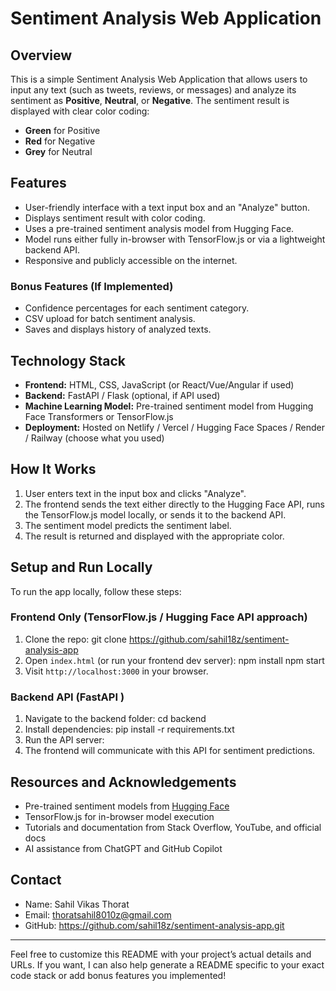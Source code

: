 # Sentiment Analysis Web Application

## Overview
This is a simple Sentiment Analysis Web Application that allows users to input any text (such as tweets, reviews, or messages) and analyze its sentiment as **Positive**, **Neutral**, or **Negative**. The sentiment result is displayed with clear color coding:
- **Green** for Positive
- **Red** for Negative
- **Grey** for Neutral

## Features
- User-friendly interface with a text input box and an "Analyze" button.
- Displays sentiment result with color coding.
- Uses a pre-trained sentiment analysis model from Hugging Face.
- Model runs either fully in-browser with TensorFlow.js or via a lightweight backend API.
- Responsive and publicly accessible on the internet.
  
### Bonus Features (If Implemented)
- Confidence percentages for each sentiment category.
- CSV upload for batch sentiment analysis.
- Saves and displays history of analyzed texts.

## Technology Stack
- **Frontend:** HTML, CSS, JavaScript (or React/Vue/Angular if used)
- **Backend:** FastAPI / Flask (optional, if API used)
- **Machine Learning Model:** Pre-trained sentiment model from Hugging Face Transformers or TensorFlow.js
- **Deployment:** Hosted on Netlify / Vercel / Hugging Face Spaces / Render / Railway (choose what you used)
  
## How It Works
1. User enters text in the input box and clicks "Analyze".
2. The frontend sends the text either directly to the Hugging Face API, runs the TensorFlow.js model locally, or sends it to the backend API.
3. The sentiment model predicts the sentiment label.
4. The result is returned and displayed with the appropriate color.

## Setup and Run Locally
To run the app locally, follow these steps:

### Frontend Only (TensorFlow.js / Hugging Face API approach)
1. Clone the repo:
git clone https://github.com/sahil18z/sentiment-analysis-app
2. Open `index.html` (or run your frontend dev server):
npm install
npm start
3. Visit `http://localhost:3000` in your browser.

### Backend API (FastAPI )
1. Navigate to the backend folder:
cd backend
2. Install dependencies:
pip install -r requirements.txt
3. Run the API server:
4. The frontend will communicate with this API for sentiment predictions.

## Resources and Acknowledgements
- Pre-trained sentiment models from [Hugging Face](https://huggingface.co/)
- TensorFlow.js for in-browser model execution
- Tutorials and documentation from Stack Overflow, YouTube, and official docs
- AI assistance from ChatGPT and GitHub Copilot

## Contact
- Name: Sahil Vikas Thorat      
- Email: thoratsahil8010z@gmail.com  
- GitHub: https://github.com/sahil18z/sentiment-analysis-app.git

---

Feel free to customize this README with your project’s actual details and URLs. If you want, I can also help generate a README specific to your exact code stack or add bonus features you implemented!

